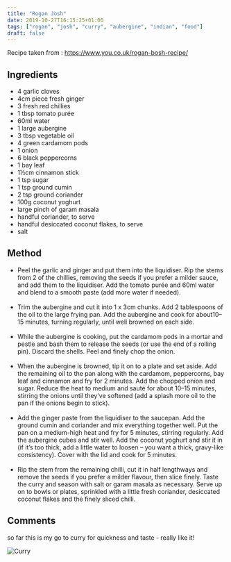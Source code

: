 ```yaml
---
title: "Rogan Josh"
date: 2019-10-27T16:15:25+01:00
tags: ["rogan", "josh", "curry", "aubergine", "indian", "food"]
draft: false
---
```


Recipe taken from : https://www.you.co.uk/rogan-bosh-recipe/

## Ingredients

* 4 garlic cloves
* 4cm piece fresh ginger
* 3 fresh red chillies
* 1 tbsp tomato purée
* 60ml water
* 1 large aubergine
* 3 tbsp vegetable oil
* 4 green cardamom pods
* 1 onion
* 6 black peppercorns
* 1 bay leaf
* 1½cm cinnamon stick
* 1 tsp sugar
* 1 tsp ground cumin
* 2 tsp ground coriander
* 100g coconut yoghurt
* large pinch of garam masala
* handful coriander, to serve
* handful desiccated coconut flakes, to serve
* salt

## Method

* Peel the garlic and ginger and put them into the liquidiser. Rip the stems from 2 of the chillies, removing the seeds if you prefer a milder sauce, and add them to the liquidiser. Add the tomato purée and 60ml water and blend to a smooth paste (add more water if needed).<br><br>
* Trim the aubergine and cut it into 1 x 3cm chunks. Add 2 tablespoons of the oil to the large frying pan. Add the aubergine and cook for about10–15 minutes, turning regularly, until well browned on each side.<br><br>
* While the aubergine is cooking, put the cardamom pods in a mortar and pestle and bash them to release the seeds (or use the end of a rolling pin). Discard the shells. Peel and finely chop the onion.<br><br>
* When the aubergine is browned, tip it on to a plate and set aside. Add the remaining oil to the pan along with the cardamom, peppercorns, bay leaf and cinnamon and fry for 2 minutes. Add the chopped onion and sugar. Reduce the heat to medium and sauté for about 10–15 minutes, stirring the onions until they’ve softened (add a splash more oil to the pan if the onions begin to stick).<br><br>
* Add the ginger paste from the liquidiser to the saucepan. Add the ground cumin and coriander and mix everything together well. Put the pan on a medium-high heat and fry for 5 minutes, stirring regularly. Add the aubergine cubes and stir well. Add the coconut yoghurt and stir it in (if it’s too thick, add a little water to loosen – you want a thick, gravy-like consistency). Cover with the lid and cook for 5 minutes.<br><br>
* Rip the stem from the remaining chilli, cut it in half lengthways and remove the seeds if you prefer a milder flavour, then slice finely. Taste the curry and season with salt or garam masala as necessary. Serve up on to bowls or plates, sprinkled with a little fresh coriander, desiccated coconut flakes and the finely sliced chilli.

## Comments

so far this is my go to curry for quickness and taste - really like it!

![Curry](/food/images/rogan-and-dhal-2.jpg)